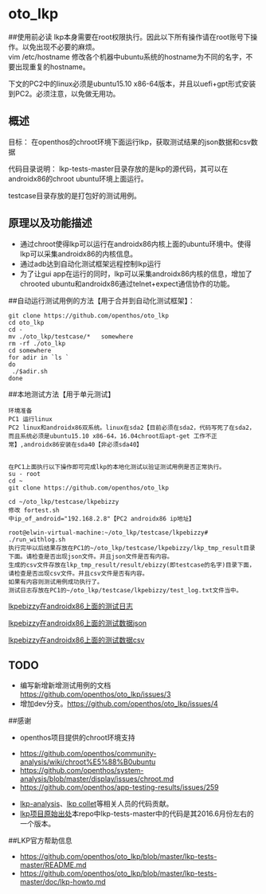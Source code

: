 # oto_lkp

##使用前必读
lkp本身需要在root权限执行。因此以下所有操作请在root账号下操作。以免出现不必要的麻烦。  
vim /etc/hostname
修改各个机器中ubuntu系统的hostname为不同的名字，不要出现重复的hostname。

下文的PC2中的linux必须是ubuntu15.10 x86-64版本，并且以uefi+gpt形式安装到PC2。必须注意，以免做无用功。
## 概述
目标： 在openthos的chroot环境下面运行lkp，获取测试结果的json数据和csv数据

代码目录说明：
lkp-tests-master目录存放的是lkp的源代码，其可以在androidx86的chroot ubuntu环境上面运行。 

testcase目录存放的是打包好的测试用例。
## 原理以及功能描述
- 通过chroot使得lkp可以运行在androidx86内核上面的ubuntu环境中。使得lkp可以采集androidx86的内核信息。
- 通过adb达到自动化测试框架远程控制lkp运行
- 为了让gui app在运行的同时，lkp可以采集androidx86内核的信息，增加了chrooted ubuntu和androidx86通过telnet+expect通信协作的功能。

##自动运行测试用例的方法【用于合并到自动化测试框架】：
```
git clone https://github.com/openthos/oto_lkp
cd oto_lkp
cd -
mv ./oto_lkp/testcase/*   somewhere
rm -rf ./oto_lkp
cd somewhere
for adir in `ls `
do
 ./$adir.sh
done
```

##本地测试方法【用于单元测试】
```
环境准备
PC1 运行linux 
PC2 linux和androidx86双系统。linux在sda2【目前必须在sda2，代码写死了在sda2，而且系统必须是ubuntu15.10 x86-64，16.04chroot后apt-get 工作不正常】,androidx86安装在sda40【非必须sda40】


在PC1上面执行以下操作即可完成lkp的本地化测试以验证测试用例是否正常执行。
su - root
cd ~
git clone https://github.com/openthos/oto_lkp

cd ~/oto_lkp/testcase/lkpebizzy
修改 fortest.sh
中ip_of_android="192.168.2.8"【PC2 androidx86 ip地址】

root@elwin-virtual-machine:~/oto_lkp/testcase/lkpebizzy# ./run_withlog.sh
执行完毕以后结果存放在PC1的~/oto_lkp/testcase/lkpebizzy/lkp_tmp_result目录下面。请检查是否出现json文件。并且json文件是否有内容。
生成的csv文件存放在lkp_tmp_result/result/ebizzy(即testcase的名字)目录下面，请检查是否出现csv文件。并且csv文件是否有内容。
如果有内容则测试用例成功执行了。
测试日志存放在PC1的~/oto_lkp/testcase/lkpebizzy/test_log.txt文件当中。
```

[lkpebizzy在androidx86上面的测试日志](https://github.com/openthos/oto_lkp/blob/master/testcase/lkpebizzy/test_log.txt) 

[lkpebizzy在androidx86上面的测试数据json](https://github.com/openthos/oto_lkp/tree/master/testcase/lkpebizzy/lkp_tmp_result) 

[lkpebizzy在androidx86上面的测试数据csv](https://github.com/openthos/oto_lkp/tree/master/testcase/lkpebizzy/lkp_tmp_result/result/ebizzy)
## TODO
- 编写新增新增测试用例的文档 https://github.com/openthos/oto_lkp/issues/3
- 增加dev分支。https://github.com/openthos/oto_lkp/issues/4  

##感谢
- openthos项目提供的chroot环境支持
 + https://github.com/openthos/community-analysis/wiki/chroot%E5%88%B0ubuntu
 + https://github.com/openthos/system-analysis/blob/master/display/issues/chroot.md
 + https://github.com/openthos/app-testing-results/issues/259
- [lkp-analysis](https://github.com/openthos/lkp-analysis)、[lkp collet](https://github.com/openthos/lkp-analysis/tree/lkp_collect)等相关人员的代码贡献。
- [lkp项目原始出处](https://github.com/fengguang/lkp-tests)本repo中lkp-tests-master中的代码是其2016.6月份左右的一个版本。

##LKP官方帮助信息
- https://github.com/openthos/oto_lkp/blob/master/lkp-tests-master/README.md
- https://github.com/openthos/oto_lkp/blob/master/lkp-tests-master/doc/lkp-howto.md
